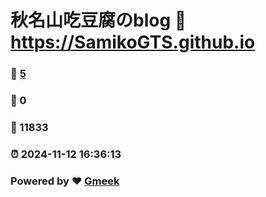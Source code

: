 # 秋名山吃豆腐のblog :link: https://SamikoGTS.github.io 
### :page_facing_up: [5](https://SamikoGTS.github.io/tag.html) 
### :speech_balloon: 0 
### :hibiscus: 11833 
### :alarm_clock: 2024-11-12 16:36:13 
### Powered by :heart: [Gmeek](https://github.com/Meekdai/Gmeek)
